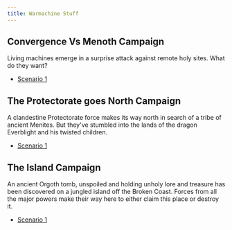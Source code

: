 ```yaml
---
title: Warmachine Stuff
---
```


## Convergence Vs Menoth Campaign
Living machines emerge in a surprise attack against remote holy sites. What do they want?

* [Scenario 1](convergence-menoth/1-surprise-attack)

## The Protectorate goes North Campaign
A clandestine Protectorate force makes its way north in search of a tribe of ancient Menites. But they've stumbled into the lands of the dragon Everblight and his twisted children.

* [Scenario 1](menoth-legion/1-expedition)

## The Island Campaign
An ancient Orgoth tomb, unspoiled and holding unholy lore and treasure has been discovered on a jungled island off the Broken Coast. Forces from all the major powers make their way here to either claim this place or destroy it.

* [Scenario 1](menoth-cryx-convergence/1-welcome-to-the-jungle)